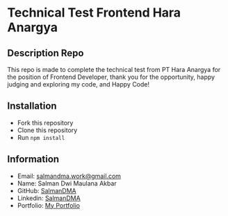 # Technical Test Frontend Hara Anargya

## Description Repo

This repo is made to complete the technical test from PT Hara Anargya for the position of Frontend Developer, thank you for the opportunity, happy judging and exploring my code, and Happy Code!

## Installation

- Fork this repository
- Clone this repository
- Run `npm install`

## Information

- Email: salmandma.work@gmail.com
- Name: Salman Dwi Maulana Akbar
- GitHub: [SalmanDMA](https://github.com/SalmanDMA)
- Linkedin: [SalmanDMA](https://www.linkedin.com/in/salman-dwi-maulana-akbar/)
- Portfolio: [My Portfolio](https://bit.ly/my-portofolio-salmandma)
